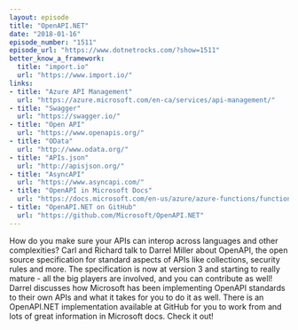 ```yaml
---
layout: episode
title: "OpenAPI.NET"
date: "2018-01-16"
episode_number: "1511"
episode_url: "https://www.dotnetrocks.com/?show=1511"
better_know_a_framework:
  title: "import.io"
  url: "https://www.import.io/"
links:
- title: "Azure API Management"
  url: "https://azure.microsoft.com/en-ca/services/api-management/"
- title: "Swagger"
  url: "https://swagger.io/"
- title: "Open API"
  url: "https://www.openapis.org/"
- title: "OData"
  url: "http://www.odata.org/"
- title: "APIs.json"
  url: "http://apisjson.org/"
- title: "AsyncAPI"
  url: "https://www.asyncapi.com/"
- title: "OpenAPI in Microsoft Docs"
  url: "https://docs.microsoft.com/en-us/azure/azure-functions/functions-openapi-definition"
- title: "OpenAPI.NET on GitHub"
  url: "https://github.com/Microsoft/OpenAPI.NET"
---
```


How do you make sure your APIs can interop across languages and other complexities? Carl and Richard talk to Darrel Miller about OpenAPI, the open source specification for standard aspects of APIs like collections, security rules and more. The specification is now at version 3 and starting to really mature - all the big players are involved, and you can contribute as well! Darrel discusses how Microsoft has been implementing OpenAPI standards to their own APIs and what it takes for you to do it as well. There is an OpenAPI.NET implementation available at GitHub for you to work from and lots of great information in Microsoft docs. Check it out!
